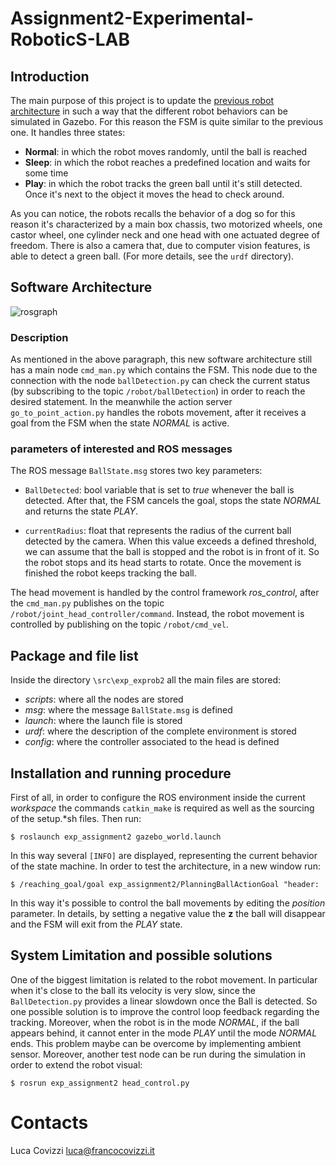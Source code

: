 # Assignment2-Experimental-RoboticS-LAB

## Introduction 

The main purpose of this project is to update the [previous robot architecture](https://github.com/Sabrin0/Assignment1-Experimental-Robotics-LAB.git) in such a way that the different robot behaviors can be simulated in Gazebo. For this reason the FSM is quite similar to the previous one. It handles three states:

* **Normal**: in which the robot moves randomly, until the ball is reached
* **Sleep**: in which the robot reaches a predefined location and waits for some time
* **Play**: in which the robot tracks the green ball until it's still detected. Once it's next to the object it moves the head to check around.

As you can notice, the robots recalls the behavior of a dog so for this reason it's characterized by a main box chassis, two motorized wheels, one castor wheel, one cylinder neck and one head with one actuated degree of freedom. There is also a camera that, due to computer vision features, is able to detect a green ball.
(For more details, see the `urdf` directory).

## Software Architecture

![rosgraph](https://user-images.githubusercontent.com/73488155/102595642-36d6cf00-4118-11eb-95bb-c666e0637df0.png)

### Description

As mentioned in the above paragraph, this new software architecture still has a main node `cmd_man.py` which contains the FSM. This node due to the connection with the node `ballDetection.py` can check the current status (by subscribing to the topic `/robot/ballDetection`) in order to reach the desired statement.
In the meanwhile the action server `go_to_point_action.py` handles the robots movement, after it receives a goal from the FSM when the state *NORMAL* is active.

### parameters of interested and ROS messages

The ROS message `BallState.msg` stores two key parameters: 

* `BallDetected`: bool variable that is set to *true* whenever the ball is detected. After that, the FSM cancels the goal, stops the state *NORMAL* and returns the state *PLAY*.

* `currentRadius`: float that represents the radius of the current ball detected by the camera. When this value exceeds a defined threshold, we can assume that the ball is stopped and the robot is in front of it. So the robot stops and its head starts to rotate. Once the movement is finished the robot keeps tracking the ball.

The head movement is handled by the control framework *ros_control*, after the `cmd_man.py` publishes on the topic `/robot/joint_head_controller/command`. Instead, the robot movement is controlled by publishing on the topic `/robot/cmd_vel`.

## Package and file list 

Inside the directory `\src\exp_exprob2` all the main files are stored:

* *scripts*: where all the nodes are stored
* *msg*: where the message `BallState.msg` is defined
* *launch*: where the launch file is stored
* *urdf*: where the description of the complete environment is stored
* *config*: where the controller associated to the head is defined
 
## Installation and running procedure

First of all, in order to configure the ROS environment inside the current *workspace* the commands `catkin_make` is required as well as the sourcing of the setup.*sh files.
Then run:

```
$ roslaunch exp_assignment2 gazebo_world.launch

```
In this way several `[INFO]` are displayed, representing the current behavior of the state machine.
In order to test the architecture, in a new window run:

```
$ /reaching_goal/goal exp_assignment2/PlanningBallActionGoal "header:

```

In this way it's possible to control the ball movements by editing the *position* parameter. In details, by setting a negative value the **z** the ball will disappear and the FSM will exit from the *PLAY* state. 

## System Limitation and possible solutions

One of the biggest limitation is related to the robot movement. In particular when it's close to the ball its velocity is very slow, since the `BallDetection.py` provides a linear slowdown once the Ball is detected. So one possible solution is to improve the control loop feedback regarding the tracking. Moreover, when the robot is in the mode *NORMAL*, if the ball appears behind, it cannot enter in the mode *PLAY* until the mode *NORMAL* ends. This problem maybe can be overcome by implementing ambient sensor. Moreover, another test node can be run during the simulation in order to extend the robot visual:
 
```
$ rosrun exp_assignment2 head_control.py

```

# Contacts

Luca Covizzi luca@francocovizzi.it


